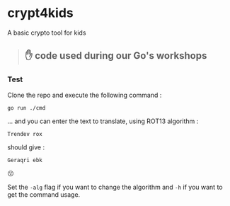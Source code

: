 # crypt4kids
A basic crypto tool for kids

> ## :hand:  code used during our Go's workshops

### Test

Clone the repo and execute the following command :

`go run ./cmd` 

... and you can enter the text to translate, using ROT13 algorithm :

`Trendev rox`

should give :

`Geraqri ebk`

:kissing: 

Set the `-alg` flag if you want to change the algorithm and `-h` if you want to get the command usage.
